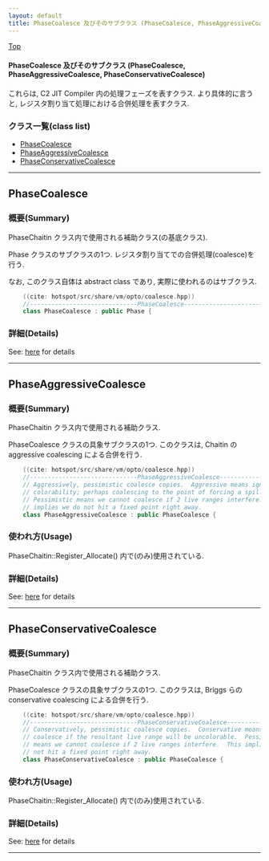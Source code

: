 ```yaml
---
layout: default
title: PhaseCoalesce 及びそのサブクラス (PhaseCoalesce, PhaseAggressiveCoalesce, PhaseConservativeCoalesce)
---
```

[Top](../index.html)

#### PhaseCoalesce 及びそのサブクラス (PhaseCoalesce, PhaseAggressiveCoalesce, PhaseConservativeCoalesce)

これらは, C2 JIT Compiler 内の処理フェーズを表すクラス.
より具体的に言うと, レジスタ割り当て処理における合併処理を表すクラス.


### クラス一覧(class list)

  * [PhaseCoalesce](#noyI51lHE2)
  * [PhaseAggressiveCoalesce](#noSTkOwAkp)
  * [PhaseConservativeCoalesce](#noEbFA-kAV)


---
## <a name="noyI51lHE2" id="noyI51lHE2">PhaseCoalesce</a>

### 概要(Summary)
PhaseChaitin クラス内で使用される補助クラス(の基底クラス).

Phase クラスのサブクラスの1つ.
レジスタ割り当てでの合併処理(coalesce)を行う.

なお, このクラス自体は abstract class であり, 実際に使われるのはサブクラス.


```cpp
    ((cite: hotspot/src/share/vm/opto/coalesce.hpp))
    //------------------------------PhaseCoalesce----------------------------------
    class PhaseCoalesce : public Phase {
```





### 詳細(Details)
See: [here](../doxygen/classPhaseCoalesce.html) for details

---
## <a name="noSTkOwAkp" id="noSTkOwAkp">PhaseAggressiveCoalesce</a>

### 概要(Summary)
PhaseChaitin クラス内で使用される補助クラス.

PhaseCoalesce クラスの具象サブクラスの1つ.
このクラスは, Chaitin の aggressive coalescing による合併を行う.


```cpp
    ((cite: hotspot/src/share/vm/opto/coalesce.hpp))
    //------------------------------PhaseAggressiveCoalesce------------------------
    // Aggressively, pessimistic coalesce copies.  Aggressive means ignore graph
    // colorability; perhaps coalescing to the point of forcing a spill.
    // Pessimistic means we cannot coalesce if 2 live ranges interfere.  This
    // implies we do not hit a fixed point right away.
    class PhaseAggressiveCoalesce : public PhaseCoalesce {
```

### 使われ方(Usage)
PhaseChaitin::Register_Allocate() 内で(のみ)使用されている.




### 詳細(Details)
See: [here](../doxygen/classPhaseAggressiveCoalesce.html) for details

---
## <a name="noEbFA-kAV" id="noEbFA-kAV">PhaseConservativeCoalesce</a>

### 概要(Summary)
PhaseChaitin クラス内で使用される補助クラス.

PhaseCoalesce クラスの具象サブクラスの1つ.
このクラスは, Briggs らの conservative coalescing による合併を行う.


```cpp
    ((cite: hotspot/src/share/vm/opto/coalesce.hpp))
    //------------------------------PhaseConservativeCoalesce----------------------
    // Conservatively, pessimistic coalesce copies.  Conservative means do not
    // coalesce if the resultant live range will be uncolorable.  Pessimistic
    // means we cannot coalesce if 2 live ranges interfere.  This implies we do
    // not hit a fixed point right away.
    class PhaseConservativeCoalesce : public PhaseCoalesce {
```

### 使われ方(Usage)
PhaseChaitin::Register_Allocate() 内で(のみ)使用されている.




### 詳細(Details)
See: [here](../doxygen/classPhaseConservativeCoalesce.html) for details

---
